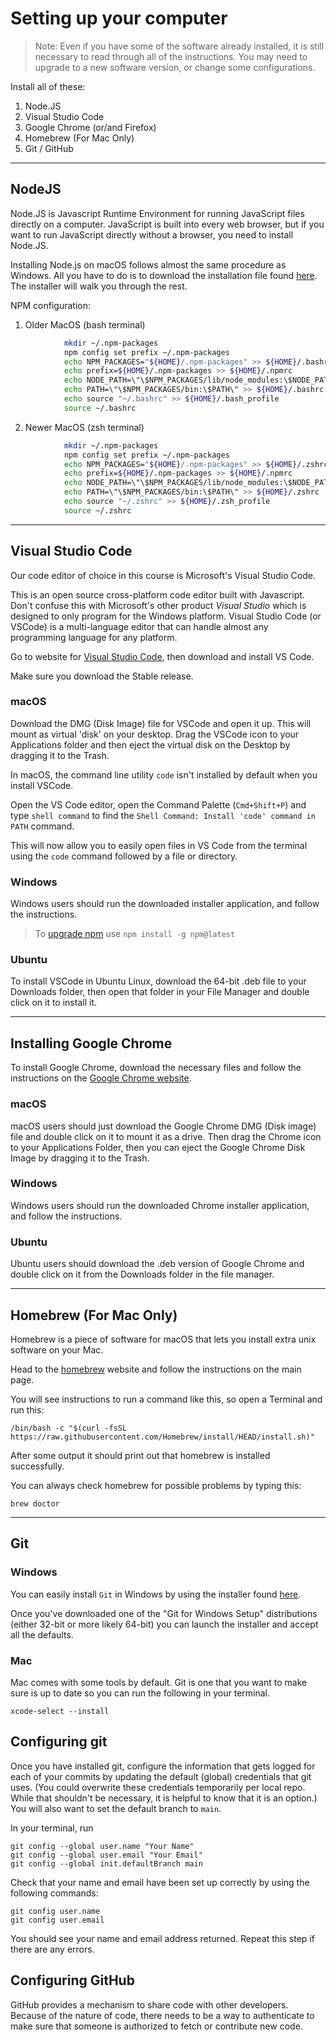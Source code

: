 # Setting up your computer

> Note: Even if you have some of the software already installed, it is still necessary to read through all of the instructions. You may need to upgrade to a new software version, or change some configurations.

Install all of these:

1. Node.JS
2. Visual Studio Code
3. Google Chrome (or/and Firefox)
4. Homebrew (For Mac Only)
5. Git / GitHub

---
## NodeJS

Node.JS is Javascript Runtime Environment for running JavaScript files directly on a computer. JavaScript is built into every web browser, but if you want to run JavaScript directly without a browser, you need to install Node.JS.

Installing Node.js on macOS follows almost the same procedure as Windows. All you have to do is to download the installation file found [here](https://nodejs.org/en/download/). The installer will walk you through the rest.

NPM configuration:

1. Older MacOS (bash terminal)

```bash
            mkdir ~/.npm-packages
            npm config set prefix ~/.npm-packages
            echo NPM_PACKAGES="${HOME}/.npm-packages" >> ${HOME}/.bashrc
            echo prefix=${HOME}/.npm-packages >> ${HOME}/.npmrc
            echo NODE_PATH=\"\$NPM_PACKAGES/lib/node_modules:\$NODE_PATH\" >> ${HOME}/.bashrc
            echo PATH=\"\$NPM_PACKAGES/bin:\$PATH\" >> ${HOME}/.bashrc
            echo source "~/.bashrc" >> ${HOME}/.bash_profile
            source ~/.bashrc
```

2. Newer MacOS (zsh terminal)

```bash
            mkdir ~/.npm-packages
            npm config set prefix ~/.npm-packages
            echo NPM_PACKAGES="${HOME}/.npm-packages" >> ${HOME}/.zshrc
            echo prefix=${HOME}/.npm-packages >> ${HOME}/.npmrc
            echo NODE_PATH=\"\$NPM_PACKAGES/lib/node_modules:\$NODE_PATH\" >> ${HOME}/.zshrc
            echo PATH=\"\$NPM_PACKAGES/bin:\$PATH\" >> ${HOME}/.zshrc
            echo source "~/.zshrc" >> ${HOME}/.zsh_profile
            source ~/.zshrc
```

---
## Visual Studio Code

Our code editor of choice in this course is Microsoft's Visual Studio Code.

This is an open source cross-platform code editor built with Javascript.
Don't confuse this with Microsoft's other product _Visual Studio_ which is designed to only program for the Windows platform. Visual Studio Code (or VSCode) is a multi-language editor that can handle almost any programming language for any platform.

Go to website for [Visual Studio Code](https://code.visualstudio.com/), then download and install VS Code.

Make sure you download the Stable release.

### macOS

Download the DMG (Disk Image) file for VSCode and open it up. This will mount as virtual 'disk' on your desktop. Drag the VSCode icon to your Applications folder and then eject the virtual disk on the Desktop by dragging it to the Trash.

In macOS, the command line utility `code` isn't installed by default when you install VSCode.

Open the VS Code editor, open the Command Palette (`Cmd+Shift+P`) and type `shell command` to find the `Shell Command: Install 'code' command in PATH`
command.

This will now allow you to easily open files in VS Code from the terminal using the `code` command followed by a file or directory.

### Windows

Windows users should run the downloaded installer application, and follow the instructions.

> To [upgrade npm] use ` npm install -g npm@latest ` 

### Ubuntu

To install VSCode in Ubuntu Linux, download the 64-bit .deb file to your Downloads folder, then open that folder in your File Manager and double click on it to install it.

---
## Installing Google Chrome

To install Google Chrome, download the necessary files and follow the instructions on the [Google Chrome website](https://www.google.com/chrome/browser/desktop/index.html).

### macOS

macOS users should just download the Google Chrome DMG (Disk image) file and double click on it to mount it as a drive. Then drag the Chrome icon to your Applications Folder, then you can eject the Google Chrome Disk Image by dragging it to the Trash.

### Windows

Windows users should run the downloaded Chrome installer application, and follow the instructions.

### Ubuntu

Ubuntu users should download the .deb version of Google Chrome and double click on it from the Downloads folder in the file manager.

---
## Homebrew (For Mac Only)

Homebrew is a piece of software for macOS that lets you install extra unix
software on your Mac.

Head to the [homebrew](http://brew.sh) website and follow the instructions on
the main page.

You will see instructions to run a command like this, so open a Terminal and run this:

```shell
/bin/bash -c "$(curl -fsSL https://raw.githubusercontent.com/Homebrew/install/HEAD/install.sh)"
```

After some output it should print out that homebrew is installed successfully.

You can always check homebrew for possible problems by typing this:

```shell
brew doctor
```

---
## Git

### Windows

You can easily install `Git` in Windows by using the installer found [here](https://git-scm.com/download/win).

Once you've downloaded one of the "Git for Windows Setup" distributions (either
32-bit or more likely 64-bit) you can launch the installer and accept all the
defaults.

### Mac

Mac comes with some tools by default. Git is one that you want to make sure is up
to date so you can run the following in your terminal.

```shell
xcode-select --install
```

## Configuring git

Once you have installed git, configure the information that gets logged for each
of your commits by updating the default (global) credentials that git uses. (You
could overwrite these credentials temporarily per local repo. While that
shouldn't be necessary, it is helpful to know that it is an option.) You will also want to set the default branch to `main`.

In your terminal, run

```shell
git config --global user.name "Your Name"
git config --global user.email "Your Email"
git config --global init.defaultBranch main
```

Check that your name and email have been set up correctly by using the following commands:

```shell
git config user.name
git config user.email
```

You should see your name and email address returned. Repeat this step if there
are any errors.

## Configuring GitHub

GitHub provides a mechanism to share code with other
developers. Because of the nature of code, there needs to be a way to
authenticate to make sure that someone is authorized to fetch or contribute new
code.

<!-- Thankfully, git handles this authentication flow automatically. But for GitHub,
you can't use your GitHub account password. Instead, you can use a Personal
Access Token (PAT) or an SSH key as a password to authenticate to Github and
save it in a password manager of sorts so you don't have to use the token with
every command that requires authentication. -->


<!--  -->
[upgrade npm]:https://docs.npmjs.com/try-the-latest-stable-version-of-npm


<!-- 

## Links:

- [git-win](https://git-scm.com/download/win)
- [node](https://nodejs.org/en/download/)
- [vs-code](https://code.visualstudio.com/)
- [chrome-dl](https://www.google.com/chrome/browser/desktop/index.html)
- [homebrew](http://brew.sh)

- [PAT](https://github.com/settings/tokens)
- [SSH article](https://hackmd.io/@AgDXdHgSSPKsJIhCxlaTuA/BJtNu88fF) 

-->